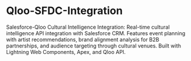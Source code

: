 # Qloo-SFDC-Integration
Salesforce-Qloo Cultural Intelligence Integration: Real-time cultural intelligence API integration with Salesforce CRM. Features event planning with artist recommendations, brand alignment analysis for B2B partnerships, and audience targeting through cultural venues. Built with Lightning Web Components, Apex, and Qloo API.
